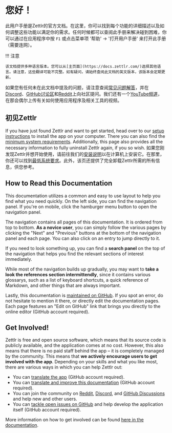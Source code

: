 # 您好！

此用户手册是Zettlr的官方文档。在这里，你可以找到每个功能的详细描述以及如何调整这些功能以满足你的需求。任何时候都可以查阅此手册来解决碰到困难，你可以通过在应用程序中按 `F1` 或点击菜单项 '帮助' → '打开用户手册' 来打开此手册（需要连网）。

!!! 注意

    该文档提供多种语言版本。您可以从[主页面](https://docs.zettlr.com/)选择其他语言。请注意，这些翻译可能不完整。如有疑问，请始终查阅此文档的英文版本，该版本会定期更新。

如果您有任何未在此文档中提及的问题，请注意查阅[常见问题解答](reference/faq.md)，并在[Discord](https://discord.gg/PcfS3DM9Xj)、[GitHub讨论区](https://github.com/Zettlr/Zettlr/discussions)和[Reddit](https://www.reddit.com/r/Zettlr/)上向社区提问。我们还有一个[YouTube频道](https://www.youtube.com/c/Zettlr/)，在那会偶尔上传有关如何使用应用程序及相关工具的视频。

## 初见Zettlr

If you have just found Zettlr and want to get started, head over to our [setup instructions](getting-started/setup.md) to install the app on your computer. There you can also find the [minimum system requirements](getting-started/setup.md#minimum-system-requirements). Additionally, this page also provides all the necessary information to fully uninstall Zettlr again, if you so wish.
如果您刚发现Zettlr并想开始使用，请前往我们的[安装说明](getting-started/setup.md)以在计算机上安装它。在那里，你还可以找到[最低系统要求](getting-started/setup.md#minimum-system-requirements)。此外，该页还提供了完全卸载Zettlr所需的所有信息，供您参考。

## How to Read this Documentation

This documentation utilizes a common and easy to use layout to help you find what you need quickly. On the left side, you can find the navigation panel. If you're on mobile, click the hamburger menu button to open the navigation panel.

The navigation contains all pages of this documentation. It is ordered from top to bottom. **As a novice user**, you can simply follow the various pages by clicking the "Next" and "Previous" buttons at the bottom of the navigation panel and each page. You can also click on an entry to jump directly to it.

If you need to look something up, you can find a **search panel** on the top of the navigation that helps you find the relevant sections of interest immediately.

While most of the navigation builds up gradually, you may want to **take a look the references section intermittendly**, since it contains various glossarys, such as a list of keyboard shortcuts, a quick reference of Markdown, and other things that are always important.

Lastly, this documentation is [maintained on GitHub](https://github.com/Zettlr/zettlr-docs). If you spot an error, do not hesitate to mention it there, or directly edit the documentation pages. Each page features an "Edit on GitHub" link that brings you directly to the online editor (GitHub account required).

## Get Involved!

Zettlr is free and open source software, which means that its source code is publicly available, and the application comes at no cost. However, this also means that there is no paid staff behind the app – it is completely managed by the community. This means that **we actively encourage users to get involved with the app**. Depending on your skills and what you like most, there are various ways in which you can help Zettlr out:

- You can [translate the app](https://github.com/Zettlr/Zettlr/blob/develop/CONTRIBUTING.md#translation) (GitHub account required).
- You can [translate and improve this documentation](https://github.com/Zettlr/zettlr-docs/) (GitHub account required).
- You can join the community on [Reddit](https://www.reddit.com/r/Zettlr/), [Discord](https://discord.gg/PcfS3DM9Xj), and [GitHub Discussions](https://github.com/Zettlr/Zettlr/discussions) and help new and other users.
- You can [tackle open issues on GitHub](https://github.com/Zettlr/Zettlr/issues) and help develop the application itself (GitHub account required).

More information on how to get involved can be found [here in the documentation](getting-started/get-involved.md).
